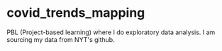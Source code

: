 # covid_trends_mapping
PBL (Project-based learning) where I do exploratory data analysis.
I am sourcing my data from NYT's github.
